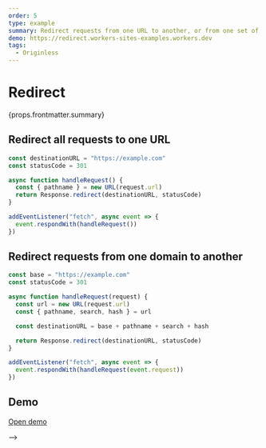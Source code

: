 ```yaml
---
order: 5
type: example
summary: Redirect requests from one URL to another, or from one set of URLs to another set.
demo: https://redirect.workers-sites-examples.workers.dev
tags:
  - Originless
---
```


# Redirect

<ContentColumn>
  <p>{props.frontmatter.summary}</p>
</ContentColumn>

## Redirect all requests to one URL

```js
const destinationURL = "https://example.com"
const statusCode = 301

async function handleRequest() {
  const { pathname } = new URL(request.url)
  return Response.redirect(destinationURL, statusCode)
}

addEventListener("fetch", async event => {
  event.respondWith(handleRequest())
})
```

## Redirect requests from one domain to another

```js
const base = "https://example.com"
const statusCode = 301

async function handleRequest(request) {
  const url = new URL(request.url)
  const { pathname, search, hash } = url

  const destinationURL = base + pathname + search + hash

  return Response.redirect(destinationURL, statusCode)
}

addEventListener("fetch", async event => {
  event.respondWith(handleRequest(event.request))
})
```

## Demo

<p><a href={props.frontmatter.demo}>Open demo</a></p>

<Demo src={props.frontmatter.demo} title={props.frontmatter.summary} height="395"/> -->
